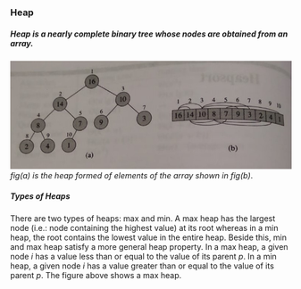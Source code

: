 ### Heap

##### Heap is a nearly complete binary tree whose nodes are obtained from an array.

![heap-diagram](../static/heaps.jpeg)
_fig(a) is the heap formed of elements of the array shown in fig(b)_.

##### Types of Heaps
There are two types of heaps: max and min. A max heap has the largest node 
(i.e.: node containing the highest value) at its root whereas in a min heap, 
the root contains the lowest value in the entire heap. Beside this, min and max heap satisfy 
a more general heap property. In a max heap, a given node _i_ has a value less
than or equal to the value of its parent _p_. In a min heap, a given node _i_ has
a value greater than or equal to the value of its parent _p_. The figure above 
shows a max heap.


